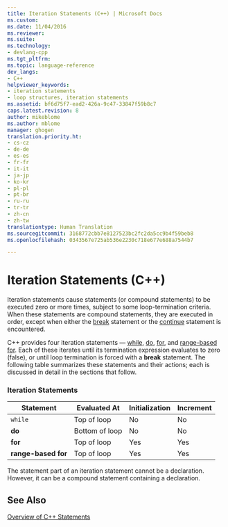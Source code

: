 ```yaml
---
title: Iteration Statements (C++) | Microsoft Docs
ms.custom: 
ms.date: 11/04/2016
ms.reviewer: 
ms.suite: 
ms.technology:
- devlang-cpp
ms.tgt_pltfrm: 
ms.topic: language-reference
dev_langs:
- C++
helpviewer_keywords:
- iteration statements
- loop structures, iteration statements
ms.assetid: bf6d75f7-ead2-426a-9c47-33847f59b8c7
caps.latest.revision: 8
author: mikeblome
ms.author: mblome
manager: ghogen
translation.priority.ht:
- cs-cz
- de-de
- es-es
- fr-fr
- it-it
- ja-jp
- ko-kr
- pl-pl
- pt-br
- ru-ru
- tr-tr
- zh-cn
- zh-tw
translationtype: Human Translation
ms.sourcegitcommit: 3168772cbb7e8127523bc2fc2da5cc9b4f59beb8
ms.openlocfilehash: 0343567e725ab536e2230c718e677e688a7544b7

---
```

# Iteration Statements (C++)
Iteration statements cause statements (or compound statements) to be executed zero or more times, subject to some loop-termination criteria. When these statements are compound statements, they are executed in order, except when either the [break](../cpp/break-statement-cpp.md) statement or the [continue](../cpp/continue-statement-cpp.md) statement is encountered.  
  
 C++ provides four iteration statements — [while](../cpp/while-statement-cpp.md), [do](../cpp/do-while-statement-cpp.md), [for](../cpp/for-statement-cpp.md), and [range-based for](../cpp/range-based-for-statement-cpp.md). Each of these iterates until its termination expression evaluates to zero (false), or until loop termination is forced with a **break** statement. The following table summarizes these statements and their actions; each is discussed in detail in the sections that follow.  
  
### Iteration Statements  
  
|Statement|Evaluated At|Initialization|Increment|  
|---------------|------------------|--------------------|---------------|  
|`while`|Top of loop|No|No|  
|**do**|Bottom of loop|No|No|  
|**for**|Top of loop|Yes|Yes|  
|**range-based for**|Top of loop|Yes|Yes|  
  
 The statement part of an iteration statement cannot be a declaration. However, it can be a compound statement containing a declaration.  
  
## See Also  
 [Overview of C++ Statements](../cpp/overview-of-cpp-statements.md)


<!--HONumber=Jan17_HO2-->


